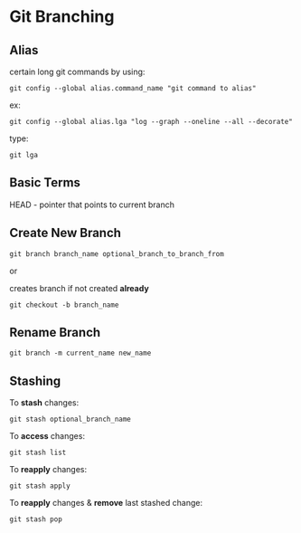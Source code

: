 # Git Branching

## Alias

certain long git commands by using:

	git config --global alias.command_name "git command to alias"

ex:

	git config --global alias.lga "log --graph --oneline --all --decorate"

type:

	git lga

## Basic Terms

HEAD - pointer that points to current branch
	
## Create New Branch

	git branch branch_name optional_branch_to_branch_from

or

creates branch if not created **already**

	git checkout -b branch_name


## Rename Branch

	git branch -m current_name new_name
	
## Stashing

To **stash** changes:

	git stash optional_branch_name

To **access** changes:

	git stash list
	
To **reapply** changes:

	git stash apply

To **reapply** changes & **remove** last stashed change:

	git stash pop

